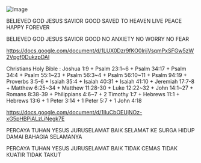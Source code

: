 ![Image](https://github.com/user-attachments/assets/86cea68b-ce95-43ed-bb74-5a905af043c2)

BELIEVED GOD JESUS SAVIOR GOOD
SAVED TO HEAVEN LIVE PEACE HAPPY FOREVER

BELIEVED GOD JESUS SAVIOR GOOD
NO ANXIETY NO WORRY NO FEAR 

https://docs.google.com/document/d/1LUX0Dzr9fKO0IrijVsqmPxSFGw5zW2Vpgf0DukzpDAI

Christians Holy Bible : Joshua 1:9 + Psalm 23:1~6 + Psalm 34:17 + Psalm 34:4 + Psalm 55:1~23 + Psalm 56:3~4 + Psalm 56:10~11 + Psalm 94:19 + Proverbs 3:5-6 + Isaiah 35:4 + Isaiah 40:31 + Isaiah 41:10 + Jeremiah 17:7-8 + Matthew 6:25~34 + Matthew 11:28-30 + Luke 12:22~32 + John 14:1~27 + Romans 8:38-39 + Philippians 4:6~7 + 2 Timothy 1:7 + Hebrews 11:1 + Hebrews 13:6 + 1 Peter 3:14 + 1 Peter 5:7 + 1 John 4:18

https://docs.google.com/document/d/1IIuCbOEUjNOz-xG5pHBPiALzLiNegk7E

PERCAYA TUHAN YESUS JURUSELAMAT BAIK
SELAMAT KE SURGA HIDUP DAMAI BAHAGIA SELAMANYA

PERCAYA TUHAN YESUS JURUSELAMAT BAIK
TIDAK CEMAS TIDAK KUATIR TIDAK TAKUT
